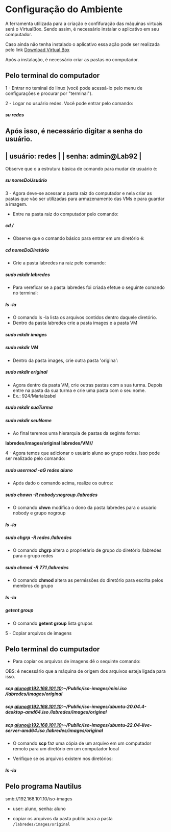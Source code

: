 # Configuração do Ambiente


A ferramenta utilizada para a criação e confifuração das máquinas virtuais será o VirtualBox. Sendo assim, é necessário instalar o aplicativo em seu computador.

Caso ainda não tenha instalado o aplicativo essa ação pode ser realizada pelo link [Download Virtual Box](https://www.virtualbox.org/wiki/Downloads)

Após a instalação, é necessário criar as pastas no computador.

## Pelo terminal do computador

1 - Entrar no teminal do linux (você pode acessá-lo pelo menu de configurações e procurar por "terminal").

2 - Logar no usuário redes. Você pode entrar pelo comando:

##### su redes 

 Após isso, é necessário digitar a senha do usuário.
----------------------
| usuário: redes     |
| senha: admin@Lab92 |
---------------------
Observe que o a estrutura básica de comando para mudar de usuário é:

##### su nomeDoUsuário

3 - Agora deve-se acessar a pasta raiz do computador e nela criar as pastas que vão ser utilizadas para armazenamento das VMs e para guardar a imagem.

- Entre na pasta raiz do computador pelo comando:

##### cd /

- Observe que o comando básico para entrar em um diretório é:

##### cd nomeDoDiretório

- Crie a pasta labredes na raiz pelo comando:

##### sudo mkdir labredes

- Para vereficar se a pasta labredes foi criada efetue o seguinte comando no terminal:

##### ls -la

- O comando ls -la lista os arquivos contidos dentro daquele diretório.
- Dentro da pasta labredes crie a pasta images e a pasta VM

##### sudo mkdir images
##### sudo mkdir VM

- Dentro da pasta images, crie outra pasta 'origina':

##### sudo mkdir original

- Agora dentro da pasta VM, crie outras pastas com a sua turma. Depois entre na pasta da sua turma e crie uma pasta com o seu nome.
- Ex.: 924/MariaIzabel

##### sudo mkdir suaTurma
##### sudo mkdir seuNome
  
- Ao final teremos uma hierarquia de pastas da seginte forma:
  
**labredes/images/original**
**labredes/VM/<suaTurma>/<seuNome>**
  
 4 - Agora temos que adicionar o usuário aluno ao grupo redes. Isso pode ser realizado pelo comando:
  
 #####  sudo usermod -aG redes aluno
  
 - Após dado o comando acima, realize os outros: 
  
 ##### sudo chown -R nobody:nogroup /labredes
  
 - O comando **chwn** modifica o dono da pasta labredes para o usuario nobody e grupo nogroup
  
 ##### ls -la
  
 ##### sudo chgrp -R redes /labredes
  
 - O comando **chgrp** altera o proprietário de grupo do diretório /labredes para o grupo redes
  
 ##### sudo chmod -R 771 /labredes 
  
 - O comando **chmod** altera as permissões do diretório para escrita pelos membros do grupo
  
 ##### ls -la
  
 ##### getent group
  
 - O comando **getent group** lista grupos
  
 5 - Copiar arquivos de imagens
  
 ## Pelo terminal do cumputador
  
 - Para copiar os arquivos de imagens dê o sequinte comando:
  
 OBS: é necessário que a máquina de origem dos arquivos esteja ligada para isso.
  
 ##### scp aluno@192.168.101.10:~/Public/iso-images/mini.iso /labredes/images/original
 ##### scp aluno@192.168.101.10:~/Public/iso-images/ubuntu-20.04.4-desktop-amd64.iso /labredes/images/original
 ##### scp aluno@192.168.101.10:~/Public/iso-images/ubuntu-22.04-live-server-amd64.iso /labredes/images/original
  
 - O comando **scp** faz uma cópia de um arquivo em um computador remoto para um diretório em um computador local
  
 - Verifique se os arquivos existem nos diretórios:
  
 ##### ls -la
  
 ## Pelo  programa Nautilus
  
  smb://192.168.101.10/iso-images
- user: aluno, senha: aluno

* copiar os arquivos da pasta public para a pasta  ``/labredes/images/original``
